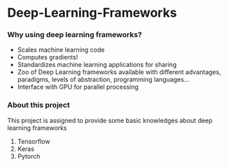 # Deep-Learning-Frameworks #

### Why using deep learning frameworks?    ###

- Scales machine learning code
- Computes gradients!
- Standardizes machine learning applications for sharing
- Zoo of Deep Learning frameworks available with different advantages, paradigms, levels of abstraction, programming languages...
- Interface with GPU for parallel processing

### About this project
This project is assigned to provide some basic knowledges about deep learning frameworks      
1. Tensorflow     
2. Keras
3. Pytorch
